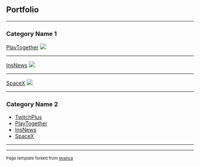 ## Portfolio

---

### Category Name 1 

[PlayTogether](/sample_page)
<img src="images/dummy_thumbnail.jpg?raw=true"/>

---
[InsNews](/pdf/sample_presentation.pdf)
<img src="images/dummy_thumbnail.jpg?raw=true"/>

---
[SpaceX](http://example.com/)
<img src="images/dummy_thumbnail.jpg?raw=true"/>

---

### Category Name 2

- [TwitchPlus](http://example.com/)
- [PlayTogether](https://github.com/JianbinGong/PictureSocialNetWork)
- [InsNews](https://github.com/JianbinGong/PersonalizeNews)
- [SpaceX](https://github.com/JianbinGong/spaceX)


---




---
<p style="font-size:11px">Page template forked from <a href="https://github.com/evanca/quick-portfolio">evanca</a></p>
<!-- Remove above link if you don't want to attibute -->
